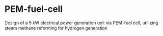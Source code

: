 # PEM-fuel-cell
Design of a 5 kW electrical power generation unit via PEM-fuel cell, utilizing steam methane reforming for hydrogen generation
